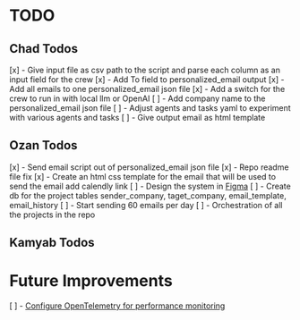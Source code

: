 # TODO

## Chad Todos
[x] - Give input file as csv path to the script and parse each column as an input field for the crew
[x] - Add To field to personalized_email output
[x] - Add all emails to one personalized_email json file
[x] - Add a switch for the crew to run in with local llm or OpenAI
[ ] - Add company name to the personalized_email json file
[ ] - Adjust agents and tasks yaml to experiment with various agents and tasks
[ ] - Give output email as html template

## Ozan Todos
[x] - Send email script out of personalized_email json file
[x] - Repo readme file fix
[x] - Create an html css template for the email that will be used to send the email add calendly link
[ ] - Design the system in [Figma](https://www.figma.com/board/qYouSgVNYn8aX1SExfFdix/Cold-Email-automation?node-id=0-1&t=k9RjBtKSYPdgvzd0-1)
[ ] - Create db for the project tables sender_company, taget_company, email_template, email_history
[ ] - Start sending 60 emails per day
[ ] - Orchestration of all the projects in the repo

## Kamyab Todos

# Future Improvements
[ ] - [Configure OpenTelemetry for performance monitoring](https://docs.crewai.com/how-to/openlit-observability)
